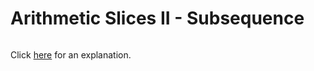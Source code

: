 # Arithmetic Slices II - Subsequence 

~~~java

~~~

Click [here](Explanation.md) for an explanation.

